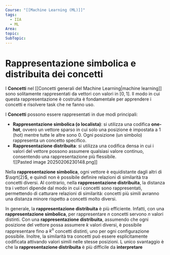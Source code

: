 ```yaml
---
Course: "[[Machine Learning (ML)]]"
tags:
  - IIA
  - ML
Area: 
topic: 
SubTopic:
---
```

# Rappresentazione simbolica e distribuita dei concetti
I __Concetti__ nel [[Concetti generali del Machine Learning|machine learning]] sono solitamente rappresentati da vettori con valori in $[0,1]$. Il modo in cui questa rappresentazione è costruita è fondamentale per apprendere i concetti e risolvere task che ne fanno uso.  

I __Concetti__ possono essere rappresentati in due modi principali:  

- __Rappresentazione simbolica (o localista)__: si utilizza una codifica __one-hot__, ovvero un vettore sparso in cui solo una posizione è impostata a $1$ (hot) mentre tutte le altre sono $0$. Ogni posizione (un simbolo) rappresenta un concetto specifico.  
- __Rappresentazione distribuita__: si utilizza una codifica densa in cui i valori del vettore possono assumere qualsiasi valore continuo, consentendo una rappresentazione più flessibile.  
  ![[Pasted image 20250206230148.png]]  

Nella __rappresentazione simbolica__, ogni vettore è equidistante dagli altri di $\sqrt{2}$, e quindi non è possibile definire relazioni di similarità tra concetti diversi. Al contrario, nella __rappresentazione distribuita__, la distanza tra i vettori dipende dal modo in cui i concetti sono rappresentati, permettendo di catturare relazioni di similarità: concetti più simili avranno una distanza minore rispetto a concetti molto diversi.  

In generale, la __rappresentazione distribuita__ è più efficiente. Infatti, con una __rappresentazione simbolica__, per rappresentare $n$ concetti servono $n$ valori distinti. Con una __rappresentazione distribuita__, assumendo che ogni posizione del vettore possa assumere $k$ valori diversi, è possibile rappresentare fino a $k^n$ concetti distinti, uno per ogni configurazione possibile. Inoltre, la similarità tra concetti può essere esplicitamente codificata attivando valori simili nelle stesse posizioni. L unico svantaggio è che la __rappresentazione distribuita__ è più difficile da __interpretare__
